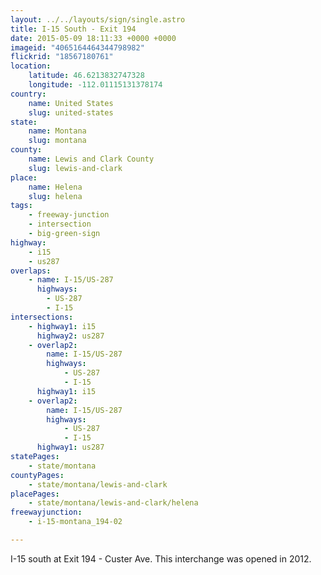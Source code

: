 ```yaml
---
layout: ../../layouts/sign/single.astro
title: I-15 South - Exit 194
date: 2015-05-09 18:11:33 +0000 +0000
imageid: "4065164464344798982"
flickrid: "18567180761"
location:
    latitude: 46.6213832747328
    longitude: -112.01115131378174
country:
    name: United States
    slug: united-states
state:
    name: Montana
    slug: montana
county:
    name: Lewis and Clark County
    slug: lewis-and-clark
place:
    name: Helena
    slug: helena
tags:
    - freeway-junction
    - intersection
    - big-green-sign
highway:
    - i15
    - us287
overlaps:
    - name: I-15/US-287
      highways:
        - US-287
        - I-15
intersections:
    - highway1: i15
      highway2: us287
    - overlap2:
        name: I-15/US-287
        highways:
            - US-287
            - I-15
      highway1: i15
    - overlap2:
        name: I-15/US-287
        highways:
            - US-287
            - I-15
      highway1: us287
statePages:
    - state/montana
countyPages:
    - state/montana/lewis-and-clark
placePages:
    - state/montana/lewis-and-clark/helena
freewayjunction:
    - i-15-montana_194-02

---
```

I-15 south at Exit 194 - Custer Ave.  This interchange was opened in 2012.